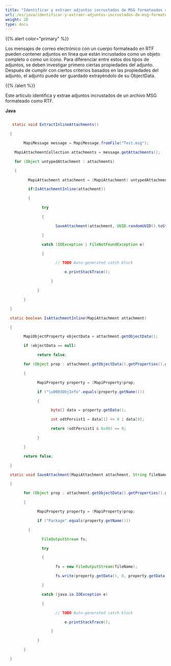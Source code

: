 ```yaml
---
title: "Identificar y extraer adjuntos incrustados de MSG formateados como RTF"
url: /es/java/identificar-y-extraer-adjuntos-incrustados-de-msg-formateados-como-rtf/
weight: 20
type: docs
---
```


{{% alert color="primary" %}} 

Los mensajes de correo electrónico con un cuerpo formateado en RTF pueden contener adjuntos en línea que están incrustados como un objeto completo o como un ícono. Para diferenciar entre estos dos tipos de adjuntos, se deben investigar primero ciertas propiedades del adjunto. Después de cumplir con ciertos criterios basados en las propiedades del adjunto, el adjunto puede ser guardado extrayéndolo de su ObjectData.

{{% /alert %}} 

Este artículo identifica y extrae adjuntos incrustados de un archivo MSG formateado como RTF.

**Java**

``` java

   static void ExtractInlineAttachments()

  {

        MapiMessage message = MapiMessage.fromFile("Test.msg");

    MapiAttachmentCollection attachments = message.getAttachments();

    for (Object untypedAttachment : attachments)

    {

          MapiAttachment attachment = (MapiAttachment) untypedAttachment;

          if(IsAttachmentInline(attachment))

          {

                try

                {

                      SaveAttachment(attachment, UUID.randomUUID().toString());

                }

                catch (IOException | FileNotFoundException e)

                {

                      // TODO Auto-generated catch block

                          e.printStackTrace();

                    }

              }

        }

  }

  static boolean IsAttachmentInline(MapiAttachment attachment)

  {

        MapiObjectProperty objectData = attachment.getObjectData();

        if (objectData == null)

              return false;

        for (Object prop : attachment.getObjectData().getProperties().getValues())

        {

              MapiProperty property = (MapiProperty)prop;

              if ("\u0003ObjInfo".equals(property.getName()))

              {

                    byte[] data = property.getData();

                    int odtPersist1 = data[1] << 8 | data[0];

                    return (odtPersist1 & 0x40) == 0;

              }

        }

        return false;

  }

  static void SaveAttachment(MapiAttachment attachment, String fileName) throws IOException, FileNotFoundException

  {

        for (Object prop : attachment.getObjectData().getProperties().getValues())

        {

              MapiProperty property = (MapiProperty)prop;

              if ("Package".equals(property.getName()))

          {

                FileOutputStream fs;

                try

                {

                      fs = new FileOutputStream(fileName);

                      fs.write(property.getData(), 0, property.getData().length);

                }

                catch (java.io.IOException e)

                {

                      // TODO Auto-generated catch block

                          e.printStackTrace();

                    }

              }

        }

  }

```